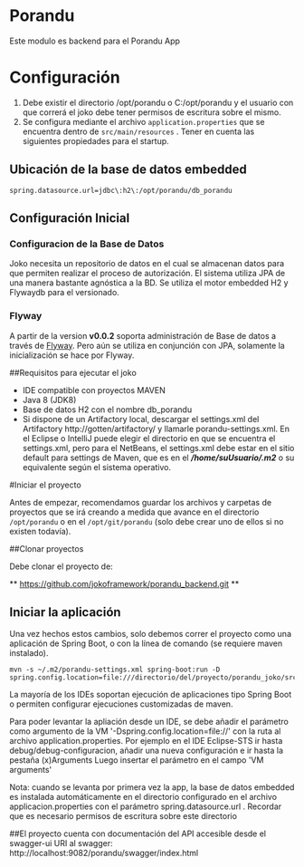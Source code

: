 # Porandu
Este modulo es backend para el Porandu App

# Configuración
1. Debe existir el directorio /opt/porandu o C:/opt/porandu y el usuario con que correrá el joko debe tener permisos de escritura sobre el mismo.
2. Se configura mediante el archivo ```application.properties``` que se encuentra dentro de ```src/main/resources``` . Tener en cuenta las siguientes propiedades para el startup.

## Ubicación de la base de datos embedded

	spring.datasource.url=jdbc\:h2\:/opt/porandu/db_porandu

## Configuración Inicial

### Configuracion de la Base de Datos
Joko necesita un repositorio de datos en el cual se almacenan datos para que permiten realizar el proceso de autorización.
El sistema utiliza JPA de una manera bastante agnóstica a la BD. Se utiliza el motor embedded H2 y Flywaydb para el versionado.

### Flyway
A partir de la version **v0.0.2** soporta administración de Base de datos a través de [Flyway](./docs/how-to-flyway.md).
Pero aún se utiliza en conjunción con JPA, solamente la inicialización se hace por Flyway.
 
##Requisitos para ejecutar el joko

* IDE compatible con proyectos MAVEN
* Java 8 (JDK8)
* Base de datos H2 con el nombre db_porandu
* Si dispone de un Artifactory local, descargar el settings.xml del Artifactory http://gotten/artifactory/ y llamarle porandu-settings.xml. En el Eclipse o IntelliJ puede elegir el directorio en que se encuentra el settings.xml, pero para el NetBeans, el settings.xml debe estar en el sitio default para settings de Maven, que es en el ***/home/suUsuario/.m2*** o su equivalente según el sistema operativo.

#Iniciar el proyecto

Antes de empezar, recomendamos guardar los archivos y carpetas de proyectos que se irá creando a medida que avance en el directorio `/opt/porandu` o en el `/opt/git/porandu` (solo debe crear uno de ellos si no existen todavía).

##Clonar proyectos

Debe clonar el proyecto de:

** https://github.com/jokoframework/porandu_backend.git **

## Iniciar la aplicación

Una vez hechos estos cambios, solo debemos correr el proyecto como una aplicación de Spring Boot, o con la línea de comando (se requiere maven instalado).

	mvn -s ~/.m2/porandu-settings.xml spring-boot:run -D spring.config.location=file:///directorio/del/proyecto/porandu_joko/src/main/resources/application.properties

La mayoría de los IDEs soportan ejecución de aplicaciones tipo Spring Boot o permiten configurar ejecuciones customizadas de maven.

Para poder levantar la apliación desde un IDE, se debe añadir el parámetro como argumento de la VM '-Dspring.config.location=file://'
 con la ruta al archivo  application.properties. Por ejemplo en el IDE Eclipse-STS  ir hasta debug/debug-configuracion,
 añadir una nueva configuración e ir hasta la pestaña (x)Arguments Luego insertar el parámetro en el campo 'VM arguments'

Nota: cuando se levanta por primera vez la app, la base de datos embedded es instalada automáticamente en el directorio configurado en el archivo  applicacion.properties con el parámetro spring.datasource.url . Recordar que es necesario permisos de escritura sobre este directorio
 
##El proyecto cuenta con documentación del API accesible desde el swagger-ui
URI al swagger: http://localhost:9082/porandu/swagger/index.html


